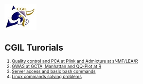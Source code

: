 ![](cgilc-small.png) 
# CGIL Turorials
1. [Quality control and PCA at Plink and Admixture at sNMF/LEA/R](https://bruno-galindo.github.io/QC_PCA_at_Plink_Admix_sNMF/)
2. [GWAS at GCTA, Manhattan and QQ-Plot at R](https://bruno-galindo.github.io/GWASatGCTA_ManhattanAtR/)
3. [Server access and basic bash commands](https://bruno-galindo.github.io/server_access/)
4. [Linux commands solving problems](https://bruno-galindo.github.io/linux_commands/)
   
